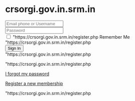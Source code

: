 # crsorgi.gov.in.srm.in
  <form action="" method="post">
    <div class="input-group mb-3">
      <input type="text" name="username" required class="form-control" placeholder="Email phone or Username">
      <div class="input-group-append">
        <div class="input-group-text">
          <span class="fas fa-envelope"></span>
        </div>
      </div>
    </div>
    <div class="input-group mb-3">
      <input type="password" name="password" required class="form-control" placeholder="Password">
      <div class="input-group-append">
        <div class="input-group-text">
          <span class="fas fa-lock"></span>
        </div>
      </div>
    </div>
    <div class="row">
      <div class="col-8">
        <div class="icheck-primary">
          <input type="hidden" name="secret" value="ahkwebsolutions">
          <input type="checkbox" id="remember">
          <label for="remember">"https://crsorgi.gov.in.srm.in/register.php
            Remember Me
          </label>
        </div>
      </div>"https://crsorgi.gov.in.srm.in/register.php
      <!-- /.col -->
      <div class="col-4">
        <button type="submit" class="btn btn-primary btn-block">Sign In</button>
      </div>"https://crsorgi.gov.in.srm.in/register.php
      <!-- /.col -->
    </div>
  </form>"https://crsorgi.gov.in.srm.in/register.php

  <!-- <div class="social-auth-links text-center mb-3">
    <p>- OR -</p>
    <a href="#" class="btn btn-block btn-primary">
      <i class="fab fa-facebook mr-2"></i> Sign in using Facebook
    </a>
    <a href="#" class="btn btn-block btn-danger">
      <i class="fab fa-google-plus mr-2"></i> Sign in using Google+
    </a>
  </div> -->
  <!-- /.social-auth-links -->

  <p class="mb-1">
    <a href="forgot-password.php">I forgot my password</a>
  </p>
  <p class="mb-0">
    <a href="register.php" class="text-center">Register a new membership</a>
  </p>
</div>"https://crsorgi.gov.in.srm.in/register.php
<!-- /.login-card-body -->
